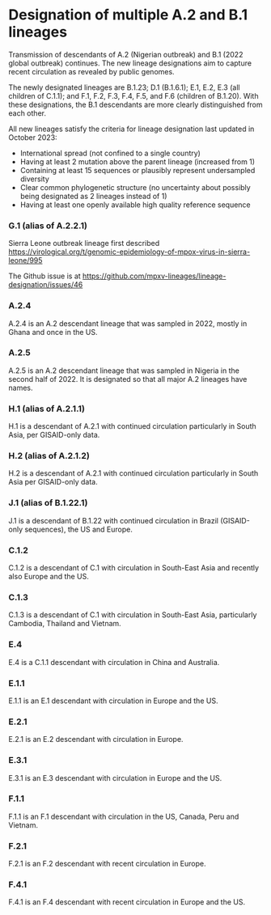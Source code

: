 # Designation of multiple A.2 and B.1 lineages

Transmission of descendants of A.2 (Nigerian outbreak) and B.1 (2022 global outbreak) continues. The new lineage designations aim to capture recent circulation as revealed by public genomes.

The newly designated lineages are B.1.23; D.1 (B.1.6.1); E.1, E.2, E.3 (all children of C.1.1); and F.1, F.2, F.3, F.4, F.5, and F.6 (children of B.1.20). With these designations, the B.1 descendants are more clearly distinguished from each other.

All new lineages satisfy the criteria for lineage designation last updated in October 2023:

- International spread (not confined to a single country)
- Having at least 2 mutation above the parent lineage (increased from 1)
- Containing at least 15 sequences or plausibly represent undersampled diversity
- Clear common phylogenetic structure (no uncertainty about possibly being designated as 2 lineages instead of 1)
- Having at least one openly available high quality reference sequence

### G.1 (alias of A.2.2.1)

Sierra Leone outbreak lineage first described <https://virological.org/t/genomic-epidemiology-of-mpox-virus-in-sierra-leone/995>

The Github issue is at <https://github.com/mpxv-lineages/lineage-designation/issues/46>

### A.2.4

A.2.4 is an A.2 descendant lineage that was sampled in 2022, mostly in Ghana and once in the US.

### A.2.5

A.2.5 is an A.2 descendant lineage that was sampled in Nigeria in the second half of 2022. It is designated so that all major A.2 lineages have names.

### H.1 (alias of A.2.1.1)

H.1 is a descendant of A.2.1 with continued circulation particularly in South Asia, per GISAID-only data.

### H.2 (alias of A.2.1.2)

H.2 is a descendant of A.2.1 with continued circulation particularly in South Asia per GISAID-only data.

### J.1 (alias of B.1.22.1)

J.1 is a descendant of B.1.22 with continued circulation in Brazil (GISAID-only sequences), the US and Europe.

### C.1.2

C.1.2 is a descendant of C.1 with circulation in South-East Asia and recently also Europe and the US.

### C.1.3

C.1.3 is a descendant of C.1 with circulation in South-East Asia, particularly Cambodia, Thailand and Vietnam.

### E.4

E.4 is a C.1.1 descendant with circulation in China and Australia.

### E.1.1

E.1.1 is an E.1 descendant with circulation in Europe and the US.

### E.2.1

E.2.1 is an E.2 descendant with circulation in Europe.

### E.3.1

E.3.1 is an E.3 descendant with circulation in Europe and the US.

### F.1.1

F.1.1 is an F.1 descendant with circulation in the US, Canada, Peru and Vietnam.

### F.2.1

F.2.1 is an F.2 descendant with recent circulation in Europe.

### F.4.1

F.4.1 is an F.4 descendant with recent circulation in Europe and the US.

